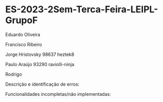 # ES-2023-2Sem-Terca-Feira-LEIPL-GrupoF

Eduardo Oliveira 

Francisco Ribeiro

Jorge Hristovsky 98637 heztek8

Paulo Araújo 93290 raviolli-ninja

Rodrigo 




Descrição e identificação de erros:





Funcionalidades incompletas/não implementadas:
